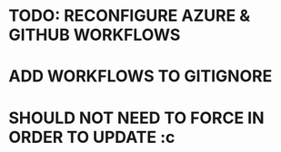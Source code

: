 # TODO: RECONFIGURE AZURE & GITHUB WORKFLOWS
# ADD WORKFLOWS TO GITIGNORE
# SHOULD NOT NEED TO FORCE IN ORDER TO UPDATE :c